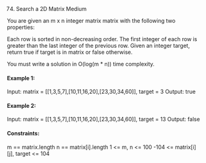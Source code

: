 74. Search a 2D Matrix
Medium

You are given an m x n integer matrix matrix with the following two properties:

Each row is sorted in non-decreasing order.
The first integer of each row is greater than the last integer of the previous row.
Given an integer target, return true if target is in matrix or false otherwise.

You must write a solution in O(log(m * n)) time complexity.

#### Example 1:

Input: matrix = [[1,3,5,7],[10,11,16,20],[23,30,34,60]], target = 3
Output: true
#### Example 2:

Input: matrix = [[1,3,5,7],[10,11,16,20],[23,30,34,60]], target = 13
Output: false

####  Constraints:
m == matrix.length
n == matrix[i].length
1 <= m, n <= 100
-104 <= matrix[i][j], target <= 104